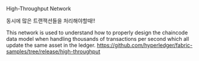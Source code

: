 

High-Throughput Network

동시에 많은 트랜잭션들을 처리해야할때!!

This network is used to understand how to properly design the chaincode data model when handling thousands of transactions per second which all update the same asset in the ledger.
https://github.com/hyperledger/fabric-samples/tree/release/high-throughput